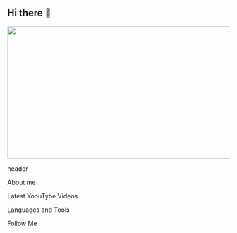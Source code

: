 ## Hi there 👋

<div align="center">
  <img height="300" width="900" src=""  />
</div>

header

About me 

Latest YoouTybe Videos

Languages and Tools

Follow Me
